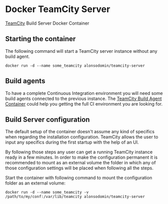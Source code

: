 # Docker TeamCity Server

[TeamCity](https://www.jetbrains.com/teamcity) Build Server Docker Container

## Starting the container

The following command will start a TeamCity server instance without any build agent.

```
docker run -d --name some_teamcity alonsodomin/teamcity-server
```

## Build agents

To have a complete Continuous Integration environment you will need some build agents connected to the previous
instance. The [TeamCity Build Agent Container](https://registry.hub.docker.com/u/alonsodomin/teamcity-agent/)
could help you getting the full CI environment you are looking for.

## Build Server configuration

The default setup of the container doesn't assume any kind of specifics when regarding the installation configuration.
TeamCity allows the user to input any specifics during the first startup with the help of an UI.

By following those steps any user can get a running TeamCity instance ready in a few minutes. In order to make the
configuration permanent it is recommended to mount as an external volume the folder in which any of those
configuration settings will be placed when following all the steps.

Start the container with following command to mount the configuration folder as an external volume:

```
docker run -d --name some_teamcity -v /path/to/my/conf:/var/lib/teamcity alonsodomin/teamcity-server
```